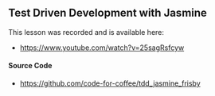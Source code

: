 ## Test Driven Development with Jasmine


This lesson was recorded and is available here:

* https://www.youtube.com/watch?v=25sagRsfcyw

#### Source Code

* https://github.com/code-for-coffee/tdd_jasmine_frisby
